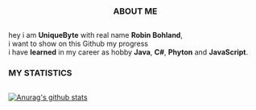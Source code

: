###  <p align="center">ABOUT ME
##
hey i am **UniqueByte** with real name **Robin Bohland**, <br>
i want to show on this Github my progress<br> i have **learned** in my career as hobby **Java**, **C#**, **Phyton** and **JavaScript**.


### MY STATISTICS
##
[![Anurag's github stats](https://github-readme-stats.vercel.app/api?username=uniquebyte&show_icons=true&theme=dracula&hide_title=true&count_private=true&include_all_commits=true)](https://github.com/anuraghazra/github-readme-stats)
</p>

